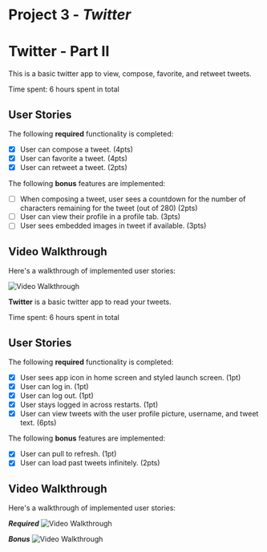 # Project 3 - *Twitter*
# Twitter - Part II

This is a basic twitter app to view, compose, favorite, and retweet tweets.

Time spent: 6 hours spent in total

## User Stories

The following **required** functionality is completed:

- [x] User can compose a tweet. (4pts)
- [x] User can favorite a tweet. (4pts)
- [x] User can retweet a tweet. (2pts)

The following **bonus** features are implemented:

- [ ] When composing a tweet, user sees a countdown for the number of characters remaining for the tweet (out of 280) (2pts)
- [ ] User can view their profile in a profile tab. (3pts)
- [ ] User sees embedded images in tweet if available. (3pts)

## Video Walkthrough

Here's a walkthrough of implemented user stories:

<img src='https://media.giphy.com/media/gyx03hseMhs5B6z85y/giphy.gif' title='Video Walkthrough' width='' alt='Video Walkthrough' />

**Twitter** is a basic twitter app to read your tweets.

Time spent: 6 hours spent in total

## User Stories

The following **required** functionality is completed:

- [x] User sees app icon in home screen and styled launch screen. (1pt)
- [x] User can log in. (1pt)
- [x] User can log out. (1pt)
- [x] User stays logged in across restarts. (1pt)
- [x] User can view tweets with the user profile picture, username, and tweet text. (6pts)

The following **bonus** features are implemented:

- [x] User can pull to refresh. (1pt)
- [x] User can load past tweets infinitely. (2pts)

## Video Walkthrough

Here's a walkthrough of implemented user stories:

***Required***
<img src='https://media.giphy.com/media/c4SVjC0MFeBQXJ3RiS/giphy.gif' title='Video Walkthrough' width='' alt='Video Walkthrough' />

***Bonus***
<img src='https://media.giphy.com/media/8DdbQKeB50rN2l0Cph/giphy.gif' title='Video Walkthrough' width='' alt='Video Walkthrough' />

